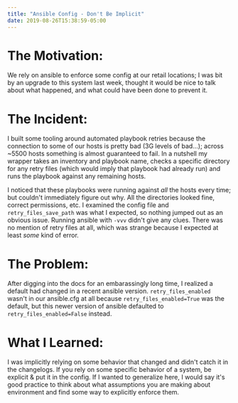 ```yaml
---
title: "Ansible Config - Don't Be Implicit"
date: 2019-08-26T15:38:59-05:00
---
```


# The Motivation:
We rely on ansible to enforce some config at our retail locations; I was bit by an upgrade to this system last week, thought it would be nice to talk about what happened, and what could have been done to prevent it.

# The Incident:
I built some tooling around automated playbook retries because the connection to some of our hosts is pretty bad (3G levels of bad...); across ~5500 hosts something is almost guaranteed to fail. In a nutshell my wrapper takes an inventory and playbook name, checks a specific directory for any retry files (which would imply that playbook had already run) and runs the playbook against any remaining hosts.

I noticed that these playbooks were running against _all_ the hosts every time; but couldn't immediately figure out why. All the directories looked fine, correct permissions, etc. I examined the config file and `retry_files_save_path` was what I expected, so nothing jumped out as an obvious issue. Running ansible with `-vvv` didn't give any clues. There was no mention of retry files at all, which was strange because I expected at least _some_ kind of error.

# The Problem:
After digging into the docs for an embarassingly long time, I realized a default had changed in a recent ansible version. `retry_files_enabled` wasn't in our ansible.cfg at all because `retry_files_enabled=True` was the default, but this newer version of ansible defaulted to `retry_files_enabled=False` instead.

# What I Learned:
I was implicitly relying on some behavior that changed and didn't catch it in the changelogs. If you rely on some specific behavior of a system, be explicit & put it in the config. If I wanted to generalize here, I would say it's good practice to think about what assumptions you are making about environment and find some way to explicitly enforce them.
